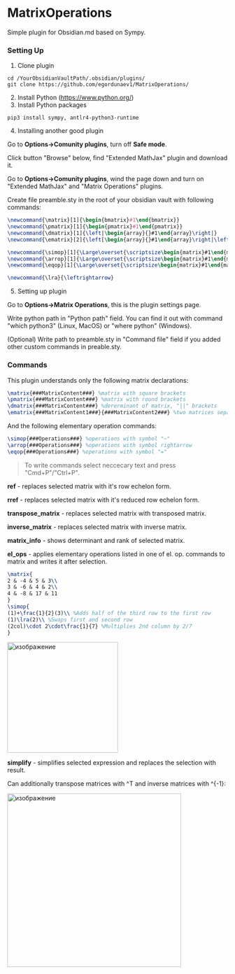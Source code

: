 # MatrixOperations
Simple plugin for Obsidian.md based on Sympy.

### Setting Up
1. Clone plugin
```
cd /YourObsidianVaultPath/.obsidian/plugins/
git clone https://github.com/egordunaev1/MatrixOperations/
```
2. Install Python (https://www.python.org/)
3. Install Python packages
```
pip3 install sympy, antlr4-python3-runtime
```
4. Installing another good plugin

Go to **Options->Comunity plugins**, turn off **Safe mode**.

Click button "Browse" below, find "Extended MathJax" plugin and download it.

Go to **Options->Comunity plugins**, wind the page down and turn on "Extended MathJax" and "Matrix Operations" plugins.

Create file preamble.sty in the root of your obsidian vault with following commands:
```LaTeX
\newcommand{\matrix}[1]{\begin{bmatrix}#1\end{bmatrix}}
\newcommand{\pmatrix}[1]{\begin{pmatrix}#1\end{pmatrix}}  
\newcommand{\dmatrix}[1]{\left|\begin{array}{}#1\end{array}\right|}
\newcommand{\ematrix}[2]{\left[\begin{array}{}#1\end{array}\right|\left.\begin{array}{}#2\end{array}\right]}

\newcommand{\simop}[1]{\Large\overset{\scriptsize\begin{matrix}#1\end{matrix}}{\sim}\normalsize}
\newcommand{\arrop}[1]{\Large\overset{\scriptsize\begin{matrix}#1\end{matrix}}{\longrightarrow}\normalsize}
\newcommand{\eqop}[1]{\Large\overset{\scriptsize\begin{matrix}#1\end{matrix}}{=}\normalsize}

\newcommand{\lra}{\leftrightarrow}
```

5. Setting up plugin

Go to **Options->Matrix Operations**, this is the plugin settings page.

Write python path in "Python path" field. You can find it out with command "which python3" (Linux, MacOS) or "where python" (Windows).

(Optional) Write path to preamble.sty in "Command file" field if you added other custom commands in preable.sty.


### Commands

This plugin understands only the following matrix declarations:
```LaTeX
\matrix{###MatrixContent###} %matrix with square brackets
\pmatrix{###MatrixContent###} %matrix with round brackets
\dmatrix{###MatrixContent###} %dererminant of matrix, "||" brackets
\ematrix{###MatrixContent1###}{###MatrixContent2###} %two matrices separated by "|".
```

And the following elementary operation commands:
```LaTeX
\simop{###Operations###} %operations with symbol "~"
\arrop{###Operations###} %operations with symbol rightarrow
\eqop{###Operations###} %operations with symbol "="
```

>To write commands select neccecary text and press "Cmd+P"/"Ctrl+P".

**ref** - replaces selected matrix with it's row echelon form.

**rref** - replaces selected matrix with it's reduced row echelon form.

**transpose_matrix** - replaces selected matrix with transposed matrix.

**inverse_matrix** - replaces selected matrix with inverse matrix.

**matrix_info** - shows determinant and rank of selected matrix.

**el_ops** - applies elementary operations listed in one of el. op. commands to matrix and writes it after selection.
```LaTeX
\matrix{
2 & -4 & 5 & 3\\
3 & -6 & 4 & 2\\
4 & -8 & 17 & 11
}
\simop{
(1)+\frac{1}{2}(3)\\ %Adds half of the third row to the first row
(1)\lra(2)\\ %Swaps first and second row
(2col)\cdot 2\cdot\frac{1}{7} %Multiplies 2nd column by 2/7
}
```
<img width="253" alt="изображение" src="https://user-images.githubusercontent.com/56740700/142760143-af29c18d-2179-4e81-b4e9-db5048c12703.png">

**simplify** - simplifies selected expression and replaces the selection with result.

Can additionally transpose matrices with ^T and inverse matrices with ^{-1}:

<img width="397" alt="изображение" src="https://user-images.githubusercontent.com/56740700/142760237-f664ec1b-86b9-4d9a-bf04-da2ae624d2cc.png">




